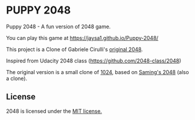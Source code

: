 # PUPPY 2048

Puppy 2048 - A fun version of 2048 game. 

You can play this game at https://jaysa1.github.io/Puppy-2048/

This project is a Clone of Gabriele Cirulli's [original 2048](http://gabrielecirulli.github.io/2048/). 

Inspired from Udacity 2048 class (https://github.com/2048-class/2048)

The original version is a small clone of [1024](https://play.google.com/store/apps/details?id=com.veewo.a1024), based on [Saming's 2048](http://saming.fr/p/2048/) (also a clone).

## License
2048 is licensed under the [MIT license.](https://github.com/gabrielecirulli/2048/blob/master/LICENSE.txt)


